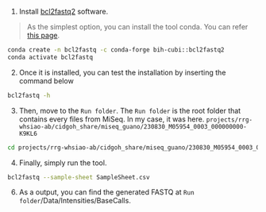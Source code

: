 1. Install [bcl2fastq2](https://support.illumina.com/downloads/bcl2fastq-conversion-software-v2-20.html) software.

> As the simplest option, you can install the tool conda. You can refer [this page](https://anaconda.org/bih-cubi/bcl2fastq2).
```bash
conda create -n bcl2fastq -c conda-forge bih-cubi::bcl2fastq2
conda activate bcl2fastq
```

2. Once it is installed, you can test the installation by inserting the command below

```bash
bcl2fastq -h
```

3. Then, move to the `Run folder`. The `Run folder` is the root folder that contains every files from MiSeq. In my case, it was here.
`projects/rrg-whsiao-ab/cidgoh_share/miseq_guano/230830_M05954_0003_000000000-K9KL6`

```bash
cd projects/rrg-whsiao-ab/cidgoh_share/miseq_guano/230830_M05954_0003_000000000-K9KL6
```

4. Finally, simply run the tool.
```bash
bcl2fastq --sample-sheet SampleSheet.csv
```

6. As a output, you can find the generated FASTQ at `Run folder`/Data/Intensities/BaseCalls.
